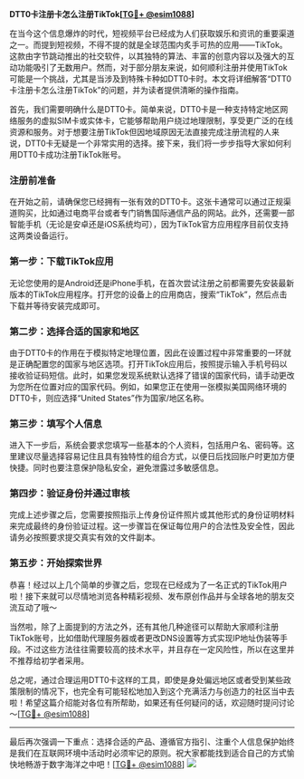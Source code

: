 **DTT0卡注册卡怎么注册TikTok[[TG💪+ @esim1088](https://t.me/s/esim1088)]**

在当今这个信息爆炸的时代，短视频平台已经成为人们获取娱乐和资讯的重要渠道之一。而提到短视频，不得不提的就是全球范围内炙手可热的应用——TikTok。这款由字节跳动推出的社交软件，以其独特的算法、丰富的创意内容以及强大的互动功能吸引了无数用户。然而，对于部分朋友来说，如何顺利注册并使用TikTok可能是一个挑战，尤其是当涉及到特殊卡种如DTT0卡时。本文将详细解答“DTT0卡注册卡怎么注册TikTok”的问题，并为读者提供清晰的操作指南。

首先，我们需要明确什么是DTT0卡。简单来说，DTT0卡是一种支持特定地区网络服务的虚拟SIM卡或实体卡，它能够帮助用户绕过地理限制，享受更广泛的在线资源和服务。对于想要注册TikTok但因地域原因无法直接完成注册流程的人来说，DTT0卡无疑是一个非常实用的选择。接下来，我们将一步步指导大家如何利用DTT0卡成功注册TikTok账号。

### 注册前准备

在开始之前，请确保您已经拥有一张有效的DTT0卡。这张卡通常可以通过正规渠道购买，比如通过电商平台或者专门销售国际通信产品的网站。此外，还需要一部智能手机（无论是安卓还是iOS系统均可），因为TikTok官方应用程序目前仅支持这两类设备运行。

### 第一步：下载TikTok应用

无论您使用的是Android还是iPhone手机，在首次尝试注册之前都需要先安装最新版本的TikTok应用程序。打开您的设备上的应用商店，搜索“TikTok”，然后点击下载并等待安装完成即可。

### 第二步：选择合适的国家和地区

由于DTT0卡的作用在于模拟特定地理位置，因此在设置过程中非常重要的一环就是正确配置您的国家与地区选项。打开TikTok应用后，按照提示输入手机号码以接收验证码短信。此时，如果您发现系统默认选择了错误的国家代码，请手动更改为您所在位置对应的国家代码。例如，如果您正在使用一张模拟美国网络环境的DTT0卡，则应选择“United States”作为国家/地区名称。

### 第三步：填写个人信息

进入下一步后，系统会要求您填写一些基本的个人资料，包括用户名、密码等。这里建议尽量选择容易记住且具有独特性的组合方式，以便日后找回账户时更加方便快捷。同时也要注意保护隐私安全，避免泄露过多敏感信息。

### 第四步：验证身份并通过审核

完成上述步骤之后，您需要按照指示上传身份证件照片或其他形式的身份证明材料来完成最终的身份验证过程。这一步骤旨在保证每位用户的合法性及安全性，因此请务必按照要求提交真实有效的文件副本。

### 第五步：开始探索世界

恭喜！经过以上几个简单的步骤之后，您现在已经成为了一名正式的TikTok用户啦！接下来就可以尽情地浏览各种精彩视频、发布原创作品并与全球各地的朋友交流互动了哦～

当然啦，除了上面提到的方法之外，还有其他几种途径可以帮助大家顺利注册TikTok账号，比如借助代理服务器或者更改DNS设置等方式实现IP地址伪装等手段。不过这些方法往往需要较高的技术水平，并且存在一定风险性，所以在这里并不推荐给初学者采用。

总之呢，通过合理运用DTT0卡这样的工具，即使是身处偏远地区或者受到某些政策限制的情况下，也完全有可能轻松地加入到这个充满活力与创造力的社区当中去啦！希望这篇介绍能对各位有所帮助，如果还有任何疑问的话，欢迎随时提问讨论～[[TG💪+ @esim1088](https://t.me/s/esim1088)]

---

最后再次强调一下重点：选择合适的产品、遵循官方指引、注重个人信息保护始终是我们在互联网环境中活动时必须牢记的原则。祝大家都能找到适合自己的方式愉快地畅游于数字海洋之中吧！[[TG💪+ @esim1088](https://t.me/s/esim1088)] ![](https://i.postimg.cc/4NQfJmqS/Snipaste-2025-05-13-00-14-12.png)